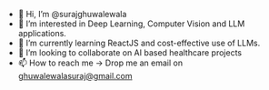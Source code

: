 - 👋 Hi, I’m @surajghuwalewala
- 👀 I’m interested in Deep Learning, Computer Vision and LLM applications.
- 🌱 I’m currently learning ReactJS and cost-effective use of LLMs.
- 💞️ I’m looking to collaborate on AI based healthcare projects
- 📫 How to reach me -> Drop me an email on ghuwalewalasuraj@gmail.com

<!---
surajghuwalewala/surajghuwalewala is a ✨ special ✨ repository because its `README.md` (this file) appears on your GitHub profile.
You can click the Preview link to take a look at your changes.
--->
